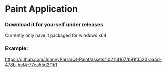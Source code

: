 # Paint Application

### Download it for yourself under releases
Currently only have it packaged for windows x64

### Example: 

https://github.com/JohnnyParra/Qt-Paint/assets/102114167/b91fd520-aa4d-478b-bef4-77ea55d2f1b1

